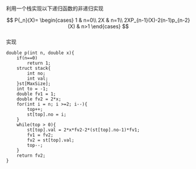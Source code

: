 ###
利用一个栈实现以下递归函数的非递归实现 

$$
P{_n}(X)=
\begin{cases}
1 & n=0\\
2X & n=1\\
2XP_{n-1}(X)-2(n-1)p_{n-2}(X)  & n>1
\end{cases}
$$
###
实现
```
double p(int n, double x){
    if(n==0)
        return 1;
    struct stack{
        int no;
        int val;
    }st[MaxSize];
    int to = -1;
    double fv1 = 1;
    double fv2 = 2*x;
    for(int i = n; i >=2; i--){
        top++;
        st[top].no = i;
    }
    while(top > 0){
        st[top].val = 2*x*fv2-2*(st[top].no-1)*fv1;
        fv1 = fv2;
        fv2 = st[top].val;
        top--;
    }
    return fv2;
}
```


